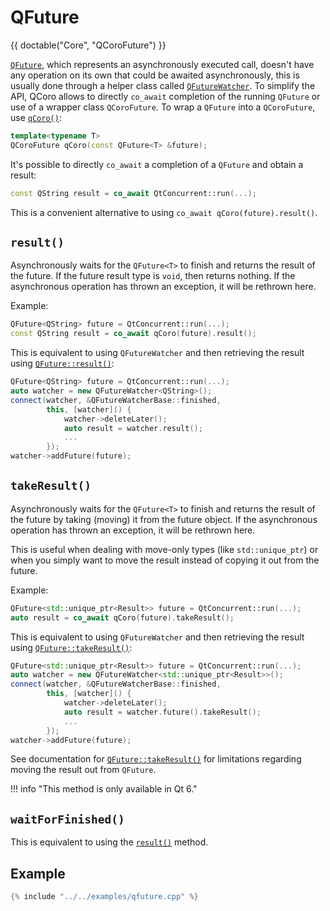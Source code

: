 <!--
SPDX-FileCopyrightText: 2022 Daniel Vrátil <dvratil@kde.org>

SPDX-License-Identifier: GFDL-1.3-or-later
-->

# QFuture

{{ doctable("Core", "QCoroFuture") }}

[`QFuture`][qdoc-qfuture], which represents an asynchronously executed call, doesn't have any
operation on its own that could be awaited asynchronously, this is usually done through a helper
class called [`QFutureWatcher`][qdoc-qfuturewatcher]. To simplify the API, QCoro allows to directly
`co_await` completion of the running `QFuture` or use of a wrapper class `QCoroFuture`. To wrap
a `QFuture` into a `QCoroFuture`, use [`qCoro()`][qcoro-coro]:

```cpp
template<typename T>
QCoroFuture qCoro(const QFuture<T> &future);
```

It's possible to directly `co_await` a completion of a `QFuture` and obtain a result:

```cpp
const QString result = co_await QtConcurrent::run(...);
```

This is a convenient alternative to using `co_await qCoro(future).result()`.

## `result()`

Asynchronously waits for the `QFuture<T>` to finish and returns the result of the future. If the future
result type is `void`, then returns nothing. If the asynchronous operation has thrown an exception, it
will be rethrown here.

Example:

```cpp
QFuture<QString> future = QtConcurrent::run(...);
const QString result = co_await qCoro(future).result();
```

This is equivalent to using `QFutureWatcher` and then retrieving the result using
[`QFuture::result()`][qdoc-qfuture-result]:

```cpp
QFuture<QString> future = QtConcurrent::run(...);
auto watcher = new QFutureWatcher<QString>();
connect(watcher, &QFutureWatcherBase::finished,
        this, [watcher]() {
            watcher->deleteLater();
            auto result = watcher.result();
            ...
        });
watcher->addFuture(future);
```

## `takeResult()`

Asynchronously waits for the `QFuture<T>` to finish and returns the result of the future by taking
(moving) it from the future object. If the asynchronous operation has thrown an exception, it will
be rethrown here.

This is useful when dealing with move-only types (like `std::unique_ptr`) or when you simply want to
move the result instead of copying it out from the future.

Example:

```cpp
QFuture<std::unique_ptr<Result>> future = QtConcurrent::run(...);
auto result = co_await qCoro(future).takeResult();
```

This is equivalent  to using `QFutureWatcher` and then retrieving the result using
[`QFuture::takeResult()`][qdoc-qfuture-takeResult]:

```cpp
QFuture<std::unique_ptr<Result>> future = QtConcurrent::run(...);
auto watcher = new QFutureWatcher<std::unique_ptr<Result>>();
connect(watcher, &QFutureWatcherBase::finished,
        this, [watcher]() {
            watcher->deleteLater();
            auto result = watcher.future().takeResult();
            ...
        });
watcher->addFuture(future);
```

See documentation for [`QFuture::takeResult()`][qdoc-qfuture-takeResult] for limitations regarding
moving the result out from `QFuture`.

!!! info "This method is only available in Qt 6."

## `waitForFinished()`

This is equivalent to using the [`result()`](#result) method.

## Example

```cpp
{% include "../../examples/qfuture.cpp" %}
```

[qdoc-qfuture]: https://doc.qt.io/qt-5/qfuture.html
[qdoc-qfuturewatcher]: https://doc.qt.io/qt-5/qfuturewatcher.html
[qdoc-qfuture-result]: https://doc.qt.io/qt-6/qfuture.html#result
[qdoc-qfuture-takeResult]: https://doc.qt.io/qt-6/qfuture.html#takeResult
[qcoro-coro]: ../coro/coro.md
